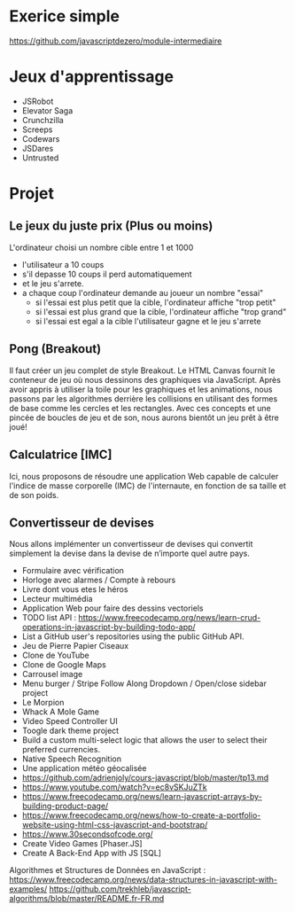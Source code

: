 # Exerice simple 
https://github.com/javascriptdezero/module-intermediaire

# Jeux d'apprentissage
- JSRobot
- Elevator Saga
- Crunchzilla
- Screeps
- Codewars
- JSDares
- Untrusted

# Projet
## Le jeux du juste prix (Plus ou moins) 
L'ordinateur choisi un nombre cible entre 1 et 1000
- l'utilisateur a 10 coups 
- s'il depasse 10 coups il perd automatiquement
- et le jeu s'arrete.
- a chaque coup l'ordinateur demande au joueur un nombre "essai"
  - si l'essai est plus petit que la cible, l'ordinateur affiche "trop petit"
  - si l'essai est plus grand que la cible, l'ordinateur affiche "trop grand"
  - si l'essai est egal a la cible l'utilisateur gagne et le jeu s'arrete

## Pong (Breakout)
Il faut créer un jeu complet de style Breakout. Le HTML Canvas fournit le conteneur de jeu où nous dessinons des graphiques via JavaScript. Après avoir appris à utiliser la toile pour les graphiques et les animations, nous passons par les algorithmes derrière les collisions en utilisant des formes de base comme les cercles et les rectangles. Avec ces concepts et une pincée de boucles de jeu et de son, nous aurons bientôt un jeu prêt à être joué!

## Calculatrice [IMC]
Ici, nous proposons de résoudre une application Web capable de calculer l'indice de masse corporelle (IMC) de l'internaute, en fonction de sa taille et de son poids.

## Convertisseur de devises 
Nous allons implémenter un convertisseur de devises qui convertit simplement la devise dans la devise de n’importe quel autre pays.


- Formulaire avec vérification
- Horloge avec alarmes / Compte à rebours
- Livre dont vous etes le héros
- Lecteur multimédia
- Application Web pour faire des dessins vectoriels
- TODO list API : https://www.freecodecamp.org/news/learn-crud-operations-in-javascript-by-building-todo-app/
- List a GitHub user's repositories using the public GitHub API.
- Jeu de Pierre Papier Ciseaux
- Clone de YouTube
- Clone de Google Maps
- Carrousel image
- Menu burger / Stripe Follow Along Dropdown / Open/close sidebar project
- Le Morpion
- Whack A Mole Game
- Video Speed Controller UI
- Toogle dark theme project
- Build a custom multi-select logic that allows the user to select their preferred currencies.
- Native Speech Recognition
- Une application météo géocalisée
- https://github.com/adrienjoly/cours-javascript/blob/master/tp13.md
- https://www.youtube.com/watch?v=ec8vSKJuZTk
- https://www.freecodecamp.org/news/learn-javascript-arrays-by-building-product-page/
- https://www.freecodecamp.org/news/how-to-create-a-portfolio-website-using-html-css-javascript-and-bootstrap/
- https://www.30secondsofcode.org/
- Create Video Games [Phaser.JS]
- Create A Back-End App with JS [SQL]

Algorithmes et Structures de Données en JavaScript :
https://www.freecodecamp.org/news/data-structures-in-javascript-with-examples/
https://github.com/trekhleb/javascript-algorithms/blob/master/README.fr-FR.md 
